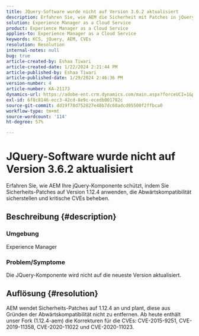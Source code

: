 ```yaml
---
title: JQuery-Software wurde nicht auf Version 3.6.2 aktualisiert
description: Erfahren Sie, wie AEM die Sicherheit mit Patches in jQuery 1.12.4 gewährleistet und dabei die Abwärtskompatibilität gewährleistet.
solution: Experience Manager as a Cloud Service
product: Experience Manager as a Cloud Service
applies-to: Experience Manager as a Cloud Service
keywords: KCS, jQuery, AEM, CVEs
resolution: Resolution
internal-notes: null
bug: true
article-created-by: Eshaa Tiwari
article-created-date: 1/22/2024 2:21:44 PM
article-published-by: Eshaa Tiwari
article-published-date: 1/29/2024 2:46:36 PM
version-number: 4
article-number: KA-21173
dynamics-url: https://adobe-ent.crm.dynamics.com/main.aspx?forceUCI=1&pagetype=entityrecord&etn=knowledgearticle&id=aa4f3d8c-31b9-ee11-a569-6045bd006b3d
exl-id: 6f8c8146-ecc3-42cd-8e9c-ecedb001782c
source-git-commit: dd19f78d752827e48b7dc68adcd95500f2ffbca0
workflow-type: tm+mt
source-wordcount: '114'
ht-degree: 57%

---
```


# JQuery-Software wurde nicht auf Version 3.6.2 aktualisiert


Erfahren Sie, wie AEM Ihre jQuery-Komponente schützt, indem Sie Sicherheits-Patches auf Version 1.12.4 anwenden, die Abwärtskompatibilität sicherstellen und kritische CVEs beheben.

## Beschreibung {#description}


### <b>Umgebung</b>

Experience Manager

### <b>Problem/Symptome</b>

Die JQuery-Komponente wird nicht auf die neueste Version aktualisiert.


## Auflösung {#resolution}


AEM wendet Sicherheits-Patches auf 1.12.4 an und plant, diese aus Gründen der Abwärtskompatibilität nicht zu entfernen. Ab heute enthält unser Fork (1.12.4-aem) die Korrekturen für die CVEs: CVE-2015-9251, CVE-2019-11358, CVE-2020-11022 und CVE-2020-11023.
